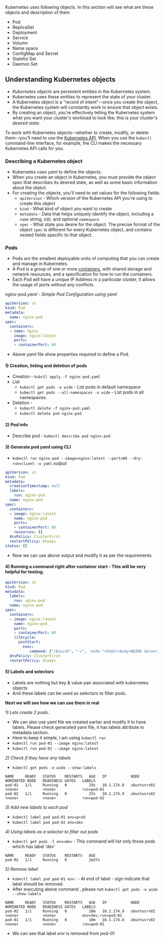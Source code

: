 Kubernetes uses following objects. In this section will see what are these objects and description of them
- Pod
- ReplicaSet
- Deployment
- Service
- Volumn
- Name space
- ConfigMap and Secret
- Stateful Set
- Daemon Set

## Understanding Kubernetes objects[](https://kubernetes.io/docs/concepts/overview/working-with-objects/kubernetes-objects/#kubernetes-objects)

- _Kubernetes objects_ are persistent entities in the Kubernetes system. 
- Kubernetes uses these entities to represent the state of your cluster. 
- A Kubernetes object is a "record of intent"--once you create the object, the Kubernetes system will constantly work to ensure that object exists. 
- By creating an object, you're effectively telling the Kubernetes system what you want your cluster's workload to look like; this is your cluster's _desired state_.

To work with Kubernetes objects--whether to create, modify, or delete them--you'll need to use the [Kubernetes API](https://kubernetes.io/docs/concepts/overview/kubernetes-api/). When you use the `kubectl` command-line interface, for example, the CLI makes the necessary Kubernetes API calls for you.

### Describing a Kubernetes object[](https://kubernetes.io/docs/concepts/overview/working-with-objects/kubernetes-objects/#describing-a-kubernetes-object)

- Kubernetes uses yaml to define the objects. 
- When you create an object in Kubernetes, you must provide the object spec that describes its desired state, as well as some basic information about the object.
- For creating the objects,  you'll need to set values for the following fields:
	-   `apiVersion` - Which version of the Kubernetes API you're using to create this object
	-   `kind` - What kind of object you want to create
	-   `metadata` - Data that helps uniquely identify the object, including a `name` string, `UID`, and optional `namespace`
	-   `spec` - What state you desire for the object. The precise format of the object `spec` is different for every Kubernetes object, and contains nested fields specific to that object.


### Pods

- Pods are the smallest deployable units of computing that you can create and manage in Kubernetes. 
- A Pod is a group of one or more [containers](https://kubernetes.io/docs/concepts/containers/), with shared storage and network resources, and a specification for how to run the containers. 
- Each Pod will have a unique IP Address in a particular cluster, it allows the usage of ports without any conflicts.

_nginx-pod.yaml - Simple Pod Configuration using yaml_
``` yaml
apiVersion: v1
kind: Pod
metadata:
  name: nginx-pod
spec:
  containers:
  - name: nginx
    image: nginx:latest
    ports:
    - containerPort: 80
```

- Above yaml file show properties required to define a Pod.

#### 1) Creation, listing and deletion of pods
- Creation - `kubctl apply -f nginx-pod.yaml`  
- List
	- `kubectl get pods -o wide` - List pods in default namespace
	- `kubectl get pods --all-namespaces -o wide` - List pods in all namespaces.
- Deletion - 
	- `kubectl delete -f nginx-pod.yaml`
	- `kubectl delete pod nginx-pod`

#### 2) Pod info
- Describe pod - `kubectl describe pod nginx-pod`

#### 3) Generate pod yaml using CLI
- `kubectl run nginx-pod --image=nginx:latest --port=80 --dry-run=client -o yaml`
_output_
``` yaml
apiVersion: v1
kind: Pod
metadata:
  creationTimestamp: null
  labels:
    run: nginx-pod
  name: nginx-pod
spec:
  containers:
  - image: nginx:latest
    name: nginx-pod
    ports:
    - containerPort: 80
    resources: {}
  dnsPolicy: ClusterFirst
  restartPolicy: Always
status: {}
```
- Now we can use above output and modify it as per the requirements

#### 4) Running a command right after container start - This will be very helpful for testing.

``` yaml
apiVersion: v1
kind: Pod
metadata:
  labels:
    run: nginx-pod
  name: nginx-pod
spec:
  containers:
  - image: nginx:latest
    name: nginx-pod
    ports:
    - containerPort: 80
    lifecycle:
      postStart:
        exec: 
           command: ["/bin/sh", "-c", 'echo "<html><body>NGINX Server, HostName - ${HOSTNAME}</body></html>" > /usr/share/nginx/html/index.html']
  dnsPolicy: ClusterFirst
  restartPolicy: Always
```

#### 5) Labels and selectors

- Labels are nothing but key & value pair associated with kubernetes objects
- And these labels can be used as selectors to filter pods.

**Next we will see how we can use them in real**

_1) Lets create 2 pods.._
- We can also use yaml file we created earlier and modify it to have labels. Please check generated yaml file, it has labels attribute in metadata section.
- Here to keep it simple, I am using `kubectl run`
- `kubectl run pod-01 --image nginx:latest`
- `kubectl run pod-02 --image nginx:latest`

_2) Check if they have any labels_
- `kubectl get pods -o wide --show-labels`
``` Text
NAME     READY   STATUS    RESTARTS   AGE   IP           NODE          NOMINATED NODE   READINESS GATES   LABELS
pod-01   1/1     Running   0          29s   10.1.174.8   ubuntusrv02   <none>           <none>            run=pod-01
pod-02   1/1     Running   0          25s   10.1.174.9   ubuntusrv02   <none>           <none>            run=pod-02
```

_3) Add new labels to each pod_
- `kubectl label pod pod-01 env=prod`
- `kubectl label pod pod-02 env=dev`

_4) Using labels as a selector to filter out pods_
- `kubectl get pods -l env=dev` - This command will list only those pods which has label 'dev'
``` Text
NAME     READY   STATUS    RESTARTS   AGE
pod-02   1/1     Running   0          2m37s
```

_5) Remove label_
- `kubectl label pod pod-01 env-` - At end of label _-_ sign indicate that label should be removed.
- After executing above command , please run `kubectl get pods -o wide --show-labels`
``` Text
NAME     READY   STATUS    RESTARTS   AGE   IP           NODE          NOMINATED NODE   READINESS GATES   LABELS
pod-02   1/1     Running   0          10m   10.1.174.9   ubuntusrv02   <none>           <none>            env=dev,run=pod-02
pod-01   1/1     Running   0          10m   10.1.174.8   ubuntusrv02   <none>           <none>            run=pod-01
```
- We can see that label _env_ is removed from pod-01


